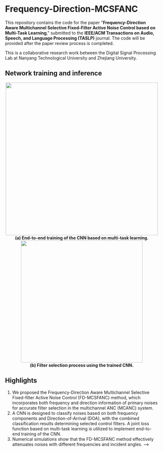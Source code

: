 # Frequency-Direction-MCSFANC

This repository contains the code for the paper "**Frequency-Direction Aware Multichannel Selective Fixed-Filter Active Noise Control based on Multi-Task Learning**," submitted to the **IEEE/ACM Transactions on Audio, Speech, and Language Processing (TASLP)** journal. The code will be provided after the paper review process is completed.

This is a collaborative research work between the Digital Signal Processing Lab at Nanyang Technological University and Zhejiang University.

<!--
## Framework
<p align="center">
  <img src="https://github.com/user-attachments/assets/6e2b5661-e3b8-4cfe-b25e-b784be1dffe4" width="500"><br>
  The framework of the proposed Frequency-Direction Aware Multichannel SFANC (FD-MCSFANC) method
</p>

<br> <!-- 添加空行 -->

## Network training and inference
<div align="center">
  <div style="display: inline-block;">
    <img src="https://github.com/user-attachments/assets/3f68a5bd-1b91-4e52-b23d-baad618df229" width="500">
    <br>
    <span style="font-weight: bold;">(a) End-to-end training of the CNN based on multi-task learning.</span>
  </div>
  <div style="display: inline-block;">
    <img src="https://github.com/user-attachments/assets/a624c860-9048-4c30-a1f2-f897ec3927d0" width="400">
    <br>
    <span style="font-weight: bold;">(b) Filter selection process using the trained CNN.</span>
  </div>
</div>

## Highlights
1. We proposed the Frequency-Direction Aware Multichannel Selective Fixed-filter Active Noise Control (FD-MCSFANC) method, which incorporates both frequency and direction information of primary noises for accurate filter selection in the multichannel ANC (MCANC) system.
2. A CNN is designed to classify noises based on both frequency components and Direction-of-Arrival (DOA), with the combined classification results determining selected control filters. A joint loss function based on multi-task learning is utilized to implement end-to-end training of the CNN.
3. Numerical simulations show that the FD-MCSFANC method effectively attenuates noises with different frequencies and incident angles.
-->
